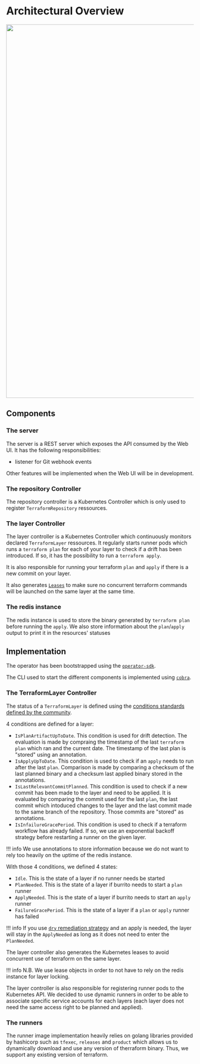 # Architectural Overview

<p align="center"><img src="../../assets/design/architecture-overview.excalidraw.png" width="1000px" /></p>

## Components

### The server

The server is a REST server which exposes the API consumed by the Web UI. It has the following responsibilities:

- listener for Git webhook events

Other features will be implemented when the Web UI will be in development.

### The repository Controller

The repository controller is a Kubernetes Controller which is only used to register `TerraformRepository` ressources.

### The layer Controller

The layer controller is a Kubernetes Controller which continuously monitors declared `TerraformLayer` ressources.
It regularly starts runner pods which runs a `terraform plan` for each of your layer to check if a drift has been introduced.
If so, it has the possibility to run a `terraform apply`.

It is also responsible for running your terraform `plan` and `apply` if there is a new commit on your layer.

It also generates [`Leases`](https://kubernetes.io/docs/concepts/architecture/leases/) to make sure no concurrent terraform commands will be launched on the same layer at the same time.

### The redis instance

The redis instance is used to store the binary generated by `terraform plan` before running the `apply`. We also store information about the `plan`/`apply` output to print it in the resources' statuses

## Implementation

The operator has been bootstrapped using the [`operator-sdk`](https://sdk.operatorframework.io/).

The CLI used to start the different components is implemented using [`cobra`](https://github.com/spf13/cobra).

### The TerraformLayer Controller

The status of a `TerraformLayer` is defined using the [conditions standards defined by the community](https://github.com/kubernetes/community/blob/master/contributors/devel/sig-architecture/api-conventions.md#typical-status-properties).

4 conditions are defined for a layer:

- `IsPlanArtifactUpToDate`. This condition is used for drift detection. The evaluation is made by compraing the timestamp of the last `terraform plan` which ran and the current date. The timestamp of the last plan is "stored" using an annotation.
- `IsApplyUpToDate`. This condition is used to check if an `apply` needs to run after the last `plan`. Comparison is made by comparing a checksum of the last planned binary and a checksum last applied binary stored in the annotations.
- `IsLastRelevantCommitPlanned`. This condition is used to check if a new commit has been made to the layer and need to be applied. It is evaluated by comparing the commit used for the last `plan`, the last commit which intoduced changes to the layer and the last commit made to the same branch of the repository. Those commits are "stored" as annotations.
- `IsInfailureGracePeriod`. This condition is used to check if a terraform workflow has already failed. If so, we use an exponential backoff strategy before restarting a runner on the given layer.

!!! info 
    We use annotations to store information because we do not want to rely too heavily on the uptime of the redis instance.

With those 4 conditions, we defined 4 states:

- `Idle`. This is the state of a layer if no runner needs be started
- `PlanNeeded`. This is the state of a layer if burrito needs to start a `plan` runner
- `ApplyNeeded`. This is the state of a layer if burrito needs to start an `apply` runner
- `FailureGracePeriod`. This is the state of a layer if a `plan` or `apply` runner has failed

!!! info 
    If you use [`dry` remediation strategy](../user-guide/remediation-strategy.md) and an apply is needed, the layer will stay in the `ApplyNeeded` as long as it does not need to enter the `PlanNeeded`.

The layer controller also generates the Kubernetes leases to avoid concurrent use of terraform on the same layer.

!!! info
    N.B. We use lease objects in order to not have to rely on the redis instance for layer locking.

The layer controller is also responsible for registering runner pods to the Kubernetes API. We decided to use dynamic runners in order to be able to associate specific service accounts for each layers (each layer does not need the same access right to be planned and applied).

### The runners

The runner image implementation heavily relies on golang libraries provided by hashicorp such as `tfexec`, `releases` and `product` which allows us to dynamically download and use any version of therraform binary.
Thus, we support any existing version of terraform.

